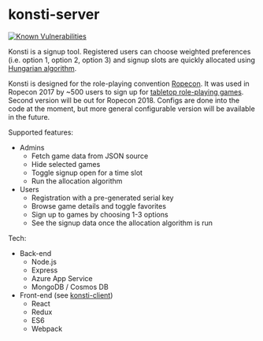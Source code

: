 # konsti-server

[![Known Vulnerabilities](https://snyk.io/test/github/archinowsk/konsti-server/badge.svg)](https://snyk.io/test/github/archinowsk/konsti-server)

Konsti is a signup tool. Registered users can choose weighted preferences (i.e. option 1, option 2, option 3) and signup slots are quickly allocated using [Hungarian algorithm](https://en.wikipedia.org/wiki/Hungarian_algorithm).

Konsti is designed for the role-playing convention [Ropecon](https://ropecon.fi). It was used in Ropecon 2017 by ~500 users to sign up for [tabletop role-playing games](https://en.wikipedia.org/wiki/Tabletop_role-playing_game). Second version will be out for Ropecon 2018. Configs are done into the code at the moment, but more general configurable version will be available in the future.

Supported features:

* Admins
  * Fetch game data from JSON source
  * Hide selected games
  * Toggle signup open for a time slot
  * Run the allocation algorithm
* Users
  * Registration with a pre-generated serial key
  * Browse game details and toggle favorites
  * Sign up to games by choosing 1-3 options
  * See the signup data once the allocation algorithm is run

Tech:

* Back-end
  * Node.js
  * Express
  * Azure App Service
  * MongoDB / Cosmos DB
* Front-end (see [konsti-client](https://github.com/Archinowsk/konsti-client))
  * React
  * Redux
  * ES6
  * Webpack
